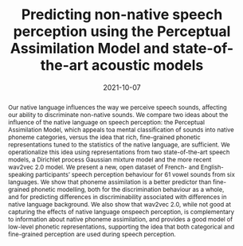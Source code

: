 ---
title: "Predicting non-native speech perception using the Perceptual Assimilation Model and state-of-the-art acoustic models"
speakers: millet0
date: 2021-10-07
abstract: >
  Our  native  language  influences  the  way  we  perceive  speech  sounds,
  affecting  our  ability to  discriminate  non-native  sounds.   We  compare
  two ideas about the influence of the native  language  on  speech
  perception:  the  Perceptual Assimilation Model, which appeals toa  mental
  classification  of  sounds  into  native phoneme categories, versus the idea
  that rich, fine-grained phonetic representations tuned to the statistics of
  the native language, are sufficient.  We  operationalize  this  idea  using
  representations  from  two  state-of-the-art  speech models, a Dirichlet
  process Gaussian mixture model and the more recent wav2vec 2.0 model. We
  present a new, open dataset of French- and English-speaking participants’
  speech perception behaviour for 61 vowel sounds from six languages.  We  show
  that  phoneme  assimilation is a better predictor than fine-grained phonetic
  modelling, both for the discrimination behaviour as a whole, and for
  predicting differences  in  discriminability  associated  with  differences
  in native language background.   We also  show  that  wav2vec  2.0,  while
  not  good at capturing the effects of native language onspeech  perception,
  is  complementary  to  information about native phoneme assimilation, and
  provides a good model of low-level phonetic representations, supporting the
  idea that both  categorical  and  fine-grained  perception are used during
  speech perception.
---